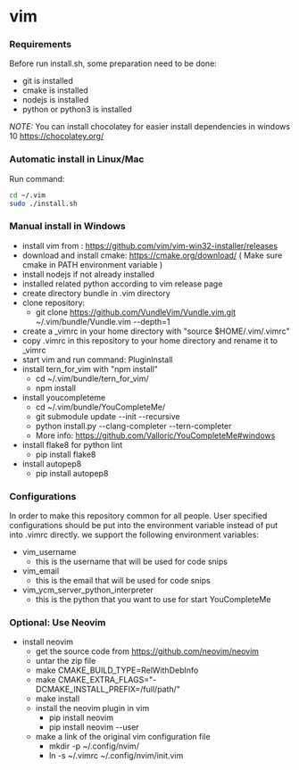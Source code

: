 # vim

### Requirements
Before run install.sh, some preparation need to be done:
* git is installed
* cmake is installed
* nodejs is installed
* python or python3 is installed

*NOTE:*
You can install chocolatey for easier install dependencies in windows 10
https://chocolatey.org/

### Automatic install in Linux/Mac
Run command:
```bash
cd ~/.vim
sudo ./install.sh
```

### Manual install in Windows
* install vim from : https://github.com/vim/vim-win32-installer/releases
* download and install cmake: https://cmake.org/download/  ( Make sure cmake in PATH environment variable )
* install nodejs if not already installed
* installed related python according to vim release page
* create directory bundle in .vim directory
* clone repository:
    * git clone https://github.com/VundleVim/Vundle.vim.git ~/.vim/bundle/Vundle.vim --depth=1
* create a _vimrc in your home directory with "source $HOME/.vim/.vimrc"
* copy .vimrc in this repository to your home directory and rename it to \_vimrc
* start vim and run command: PluginInstall
* install tern_for_vim with "npm install"
    * cd ~/.vim/bundle/tern_for_vim/
    * npm install
* install youcompleteme
    * cd ~/.vim/bundle/YouCompleteMe/
    * git submodule update --init --recursive
    * python install.py --clang-completer --tern-completer
    * More info: https://github.com/Valloric/YouCompleteMe#windows
* install flake8 for python lint
    * pip install flake8
* install autopep8
    * pip install autopep8 

### Configurations
In order to make this repository common for all people. User specified
configurations should be put into the environment variable instead of put into
.vimrc directly. we support the following environment variables:
* vim_username
    * this is the username that will be used for code snips
* vim_email
    * this is the email that will be used for code snips
* vim_ycm_server_python_interpreter
    * this is the python that you want to use for start YouCompleteMe

### Optional: Use Neovim
* install neovim
    * get the source code from https://github.com/neovim/neovim
    * untar the zip file
    * make CMAKE_BUILD_TYPE=RelWithDebInfo
    * make CMAKE_EXTRA_FLAGS="-DCMAKE_INSTALL_PREFIX=/full/path/"
    * make install
    * install the neovim plugin in vim
        * pip install neovim
        * pip install neovim --user
    * make a link of the original vim configuration file
        * mkdir -p ~/.config/nvim/
        * ln -s ~/.vimrc ~/.config/nvim/init.vim
